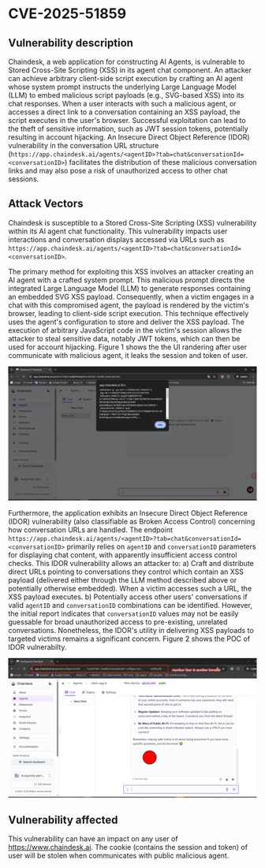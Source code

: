 # CVE-2025-51859
## Vulnerability description

   Chaindesk, a web application for constructing AI Agents, is vulnerable to Stored Cross-Site Scripting (XSS) in its agent chat component. An attacker can achieve arbitrary client-side script execution by crafting an AI agent whose system prompt instructs the underlying Large Language Model (LLM) to embed malicious script payloads (e.g., SVG-based XSS) into its chat responses. When a user interacts with such a malicious agent, or accesses a direct link to a conversation containing an XSS payload, the script executes in the user's browser. Successful exploitation can lead to the theft of sensitive information, such as JWT session tokens, potentially resulting in account hijacking. An Insecure Direct Object Reference (IDOR) vulnerability in the conversation URL structure (`https://app.chaindesk.ai/agents/<agentID>?tab=chat&conversationId=<conversationID>`) facilitates the distribution of these malicious conversation links and may also pose a risk of unauthorized access to other chat sessions.

## Attack Vectors

   Chaindesk is susceptible to a Stored Cross-Site Scripting (XSS) vulnerability within its AI agent chat functionality. This vulnerability impacts user interactions and conversation displays accessed via URLs such as `https://app.chaindesk.ai/agents/<agentID>?tab=chat&conversationId=<conversationID>`.

   The primary method for exploiting this XSS involves an attacker creating an AI agent with a crafted system prompt. This malicious prompt directs the integrated Large Language Model (LLM) to generate responses containing an embedded SVG XSS payload. Consequently, when a victim engages in a chat with this compromised agent, the payload is rendered by the victim's browser, leading to client-side script execution. This technique effectively uses the agent's configuration to store and deliver the XSS payload. The execution of arbitrary JavaScript code in the victim's session allows the attacker to steal sensitive data, notably JWT tokens, which can then be used for account hijacking. Figure 1 shows the the UI randering after user communicate with malicious agent, it leaks the session and token of user.

   ![Figure 1 Reflect XSS](./figure1.png)

   Furthermore, the application exhibits an Insecure Direct Object Reference (IDOR) vulnerability (also classifiable as Broken Access Control) concerning how conversation URLs are handled. The endpoint `https://app.chaindesk.ai/agents/<agentID>?tab=chat&conversationId=<conversationID>` primarily relies on `agentID` and `conversationID` parameters for displaying chat content, with apparently insufficient access control checks. This IDOR vulnerability allows an attacker to: a) Craft and distribute direct URLs pointing to conversations they control which contain an XSS payload (delivered either through the LLM method described above or potentially otherwise embedded). When a victim accesses such a URL, the XSS payload executes. b) Potentially access other users' conversations if valid `agentID` and `conversationID` combinations can be identified. However, the initial report indicates that `conversationID` values may not be easily guessable for broad unauthorized access to pre-existing, unrelated conversations. Nonetheless, the IDOR's utility in delivering XSS payloads to targeted victims remains a significant concern. Figure 2 shows the POC of IDOR vulnerabilty.

   ![Figure 2 IDOR](./figure2.png)

## Vulnerability affected

   This vulnerability can have an impact on any user of https://www.chaindesk.ai. The cookie (contains the session and token) of user will be stolen when communicates with public malicious agent.
